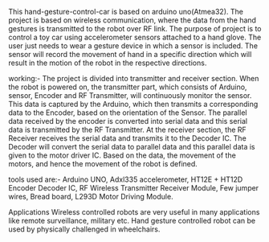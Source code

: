 This hand-gesture-control-car is based on arduino uno(Atmea32). The project is based on wireless communication, where the data from the hand gestures is transmitted to the robot over RF link. The purpose of project is to control a toy car using accelerometer sensors attached to a hand glove. The user just needs to wear a gesture device in which a sensor is included. The sensor will record the movement of hand in a specific direction which will result in the motion of the robot in the respective directions.

working:- The project is divided into transmitter and receiver section. When the robot is powered on, the transmitter part, which consists of Arduino, sensor, Encoder and RF Transmitter, will continuously monitor the sensor. This data is captured by the Arduino, which then transmits a corresponding data to the Encoder, based on the orientation of the Sensor. The parallel data received by the encoder is converted into serial data and this serial data is transmitted by the RF Transmitter. At the receiver section, the RF Receiver receives the serial data and transmits it to the Decoder IC. The Decoder will convert the serial data to parallel data and this parallel data is given to the motor driver IC. Based on the data, the movement of the motors, and hence the movement of the robot is defined.

tools used are:- Arduino UNO, Adxl335 accelerometer, HT12E + HT12D Encoder Decoder IC, RF Wireless Transmitter Receiver Module, Few jumper wires, Bread board, L293D Motor Driving Module.

Applications Wireless controlled robots are very useful in many applications like remote surveillance, military etc. Hand gesture controlled robot can be used by physically challenged in wheelchairs.
